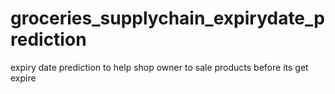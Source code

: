 # groceries_supplychain_expirydate_prediction
expiry date prediction to help shop owner to sale products before its get expire
